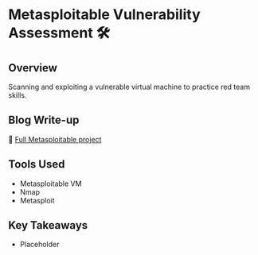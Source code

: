 # Metasploitable Vulnerability Assessment 🛠️

## Overview
Scanning and exploiting a vulnerable virtual machine to practice red team skills.

## Blog Write-up
🔗 [Full Metasploitable project](https://your-blog-link)

## Tools Used
- Metasploitable VM
- Nmap
- Metasploit

## Key Takeaways
- Placeholder

